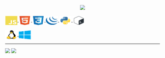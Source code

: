 <div align="center">
  <a href="https://github.com/vitorchiari">
  <img height="180em" src="https://github-readme-stats.vercel.app/api?username=vitorchiari&show_icons=true&theme=merko&include_all_commits=true&count_private=true"/>
<!--   <img height="180em" src="https://github-readme-stats.vercel.app/api/top-langs/?username=vitorchiari&layout=compact&langs_count=3&theme=merko"/> -->
</div>
<div style="display: inline_block"><br>
  <img align="center" alt="Vitor-Js" height="30" width="40" src="https://raw.githubusercontent.com/devicons/devicon/master/icons/javascript/javascript-plain.svg">  
  <img align="center" alt="Vitor-HTML" height="30" width="40" src="https://raw.githubusercontent.com/devicons/devicon/master/icons/html5/html5-original.svg">
  <img align="center" alt="Vitor-CSS" height="30" width="40" src="https://raw.githubusercontent.com/devicons/devicon/master/icons/css3/css3-original.svg">
  <img align="center" alt="Vitor-JQuery" height="30" width="40" src="https://raw.githubusercontent.com/devicons/devicon/master/icons/jquery/jquery-plain.svg" />    
  <img align="center" alt="Vitor-Python" height="30" width="40"  src="https://raw.githubusercontent.com/devicons/devicon/master/icons/python/python-original.svg" />     
  <img align="center" alt="Vitor-Bash" height="30" width="40" src="https://raw.githubusercontent.com/devicons/devicon/master/icons/bash/bash-plain.svg" />         
</div>
<div style="display: inline_block"><br>
  <img align="center" alt="Vitor-Linux" height="30" width="40" src="https://raw.githubusercontent.com/devicons/devicon/master/icons/linux/linux-original.svg">  
  <img align="center" alt="Vitor-Windows" height="30" width="40" src="https://raw.githubusercontent.com/devicons/devicon/master/icons/windows8/windows8-original.svg">  
</div>
<hr>
<div>
  <a href = "mailto:chiari.dev@gmail.com"><img src="https://img.shields.io/badge/-Gmail-%23333?style=for-the-badge&logo=gmail&logoColor=white" target="_blank"></a>
  <a href="https://www.linkedin.com/in/vitorchiari" target="_blank"><img src="https://img.shields.io/badge/-LinkedIn-%230077B5?style=for-the-badge&logo=linkedin&logoColor=white" target="_blank"></a> 
</div> 
